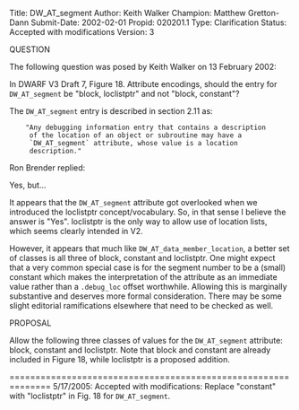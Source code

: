 Title:       DW_AT_segment
Author:      Keith Walker
Champion:    Matthew Gretton-Dann
Submit-Date: 2002-02-01
Propid:      020201.1
Type:        Clarification
Status:      Accepted with modifications
Version:     3

QUESTION

The following question was posed by Keith Walker on 13 February 2002:

In DWARF V3 Draft 7, Figure 18. Attribute encodings, should the entry for
`DW_AT_segment` be "block, loclistptr" and not "block, constant"?

The `DW_AT_segment` entry is described in section 2.11 as:

        "Any debugging information entry that contains a description
         of the location of an object or subroutine may have a
         `DW_AT_segment` attribute, whose value is a location
         description."

Ron Brender replied:

Yes, but...

It appears that the `DW_AT_segment` attribute got overlooked when we
introduced the loclistptr concept/vocabulary. So, in that sense I
believe the answer is "Yes". loclistptr is the only way to allow use
of location lists, which seems clearly intended in V2.

However, it appears that much like `DW_AT_data_member_location`, a better
set of classes is all three of block, constant and loclistptr. One might
expect that a very common special case is for the segment number to be a
(small) constant which makes the interpretation of the attribute as an
immediate value rather than a `.debug_loc` offset worthwhile. Allowing
this is marginally substantive and deserves more formal consideration.
There may be some slight editorial ramifications elsewhere that need
to be checked as well.


PROPOSAL

Allow the following three classes of values for the `DW_AT_segment`
attribute: block, constant and loclistptr. Note that block and
constant are already included in Figure 18, while loclistptr is
a proposed addition.

==============================================================
5/17/2005:  Accepted with modifications:
  Replace "constant" with "loclistptr" in Fig. 18 for `DW_AT_segment`.
